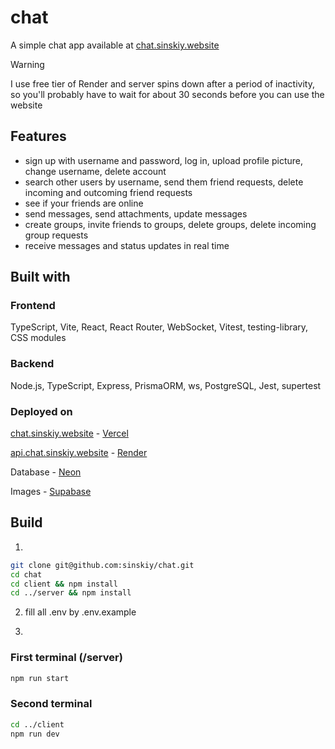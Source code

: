 # chat

A simple chat app available at [chat.sinskiy.website](https://chat.sinskiy.website/)

> [!WARNING]
> I use free tier of Render and server spins down after a period of inactivity, so you'll probably have to wait for about 30 seconds before you can use the website

## Features

- sign up with username and password, log in, upload profile picture, change username, delete account
- search other users by username, send them friend requests, delete incoming and outcoming friend requests
- see if your friends are online
- send messages, send attachments, update messages
- create groups, invite friends to groups, delete groups, delete incoming group requests
- receive messages and status updates in real time

## Built with

### Frontend

TypeScript, Vite, React, React Router, WebSocket, Vitest, testing-library, CSS modules

### Backend

Node.js, TypeScript, Express, PrismaORM, ws, PostgreSQL, Jest, supertest

### Deployed on

[chat.sinskiy.website](https://chat.sinskiy.website/) - [Vercel](https://vercel.com)

[api.chat.sinskiy.website](https://api.chat.sinskiy.website/api) - [Render](https://render.com)

Database - [Neon](https://neon.tech)

Images - [Supabase](https://supabase.com)

## Build

1.

```bash
git clone git@github.com:sinskiy/chat.git
cd chat
cd client && npm install
cd ../server && npm install
```

2. fill all .env by .env.example

3.

### First terminal (/server)

```bash
npm run start
```

### Second terminal

```bash
cd ../client
npm run dev
```
